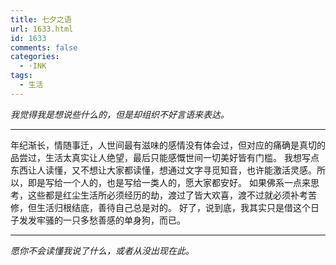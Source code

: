 ```yaml
---
title: 七夕之语
url: 1633.html
id: 1633
comments: false
categories:
  - ·INK
tags:
  - 生活
---
```


_我觉得我是想说些什么的，但是却组织不好言语来表达。_

* * *

年纪渐长，情随事迁，人世间最有滋味的感情没有体会过，但对应的痛确是真切的品尝过，生活太真实让人绝望，最后只能感慨世间一切美好皆有门槛。 我想写点东西让人读懂，又不想让大家都读懂，想通过文字寻觅知音，也许能激活灵感。所以，即是写给一个人的，也是写给一类人的，愿大家都安好。 如果佛系一点来思考，这些都是红尘生活所必须经历的劫，渡过了皆大欢喜，渡不过就必须补考苦修，但生活归根结底，善待自己总是对的。 好了，说到底，我其实只是借这个日子发发牢骚的一只多愁善感的单身狗，而已。

* * *

_愿你不会读懂我说了什么，或者从没出现在此。_